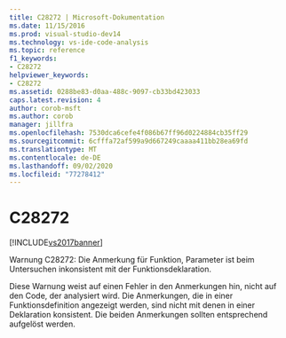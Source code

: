 ```yaml
---
title: C28272 | Microsoft-Dokumentation
ms.date: 11/15/2016
ms.prod: visual-studio-dev14
ms.technology: vs-ide-code-analysis
ms.topic: reference
f1_keywords:
- C28272
helpviewer_keywords:
- C28272
ms.assetid: 0288be83-d0aa-488c-9097-cb33bd423033
caps.latest.revision: 4
author: corob-msft
ms.author: corob
manager: jillfra
ms.openlocfilehash: 7530dca6cefe4f086b67ff96d0224884cb35ff29
ms.sourcegitcommit: 6cfffa72af599a9d667249caaaa411bb28ea69fd
ms.translationtype: MT
ms.contentlocale: de-DE
ms.lasthandoff: 09/02/2020
ms.locfileid: "77278412"
---
```

# <a name="c28272"></a>C28272
[!INCLUDE[vs2017banner](../includes/vs2017banner.md)]

Warnung C28272: Die Anmerkung für Funktion, Parameter ist beim Untersuchen inkonsistent mit der Funktionsdeklaration.  
  
 Diese Warnung weist auf einen Fehler in den Anmerkungen hin, nicht auf den Code, der analysiert wird. Die Anmerkungen, die in einer Funktionsdefinition angezeigt werden, sind nicht mit denen in einer Deklaration konsistent. Die beiden Anmerkungen sollten entsprechend aufgelöst werden.
